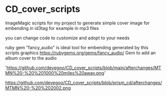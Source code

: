 # CD_cover_scripts
ImageMagic scripts for my project  to generate simple cover image for embending in id3tag for example in mp3 files 

you can change code to customize and adopt to your needs

ruby gem "fancy_audio" is ideal tool for embending generated by this scripts graphics
https://rubygems.org/gems/fancy_audio/ Gem to add an album cover to the audio


'https://github.com/devegoo/CD_cover_scripts/blob/main/afterchanges/MTMN%20-%20%201000%20miles%20away.png'

https://github.com/devegoo/CD_cover_scripts/blob/prism_cd/afterchanges/MTMN%20-%20%202002.png
